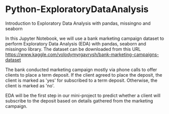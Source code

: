 # Python-ExploratoryDataAnalysis
Introduction to Exploratory Data Analysis with pandas, missingno and seaborn

In this Jupyter Notebook, we will use a bank marketing campaign dataset to perform Exploratory Data Analysis (EDA) with pandas, seaborn and missingno library.
The dataset can be downloaded from this URL https://www.kaggle.com/volodymyrgavrysh/bank-marketing-campaigns-dataset 

The bank conducted marketing campaign mostly via phone calls to offer clients to place a term deposit. If the client agreed to place the deposit, the client is marked as 'yes' for subscribed to a term deposit. Otherwise, the client is marked as 'no'.

EDA will be the first step in our mini-project to predict whether a client will subscribe to the deposit based on details gathered from the marketing campaign.
